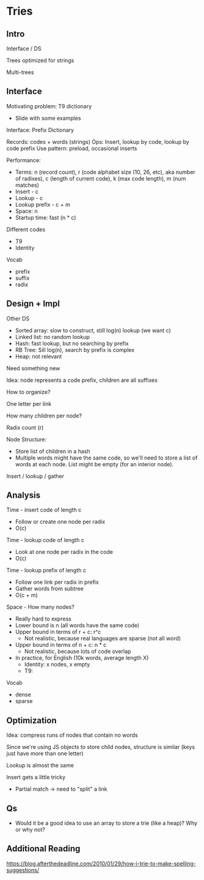 # Tries

## Intro

Interface / DS

Trees optimized for strings

Multi-trees

## Interface

Motivating problem: T9 dictionary
- Slide with some examples

Interface: Prefix Dictionary

Records: codes + words (strings)
Ops: Insert, lookup by code, lookup by code prefix
Use pattern: preload, occasional inserts

Performance:
- Terms: n (record count), r (code alphabet size (10, 26, etc), aka number of radixes), c (length of current code), k (max code length), m (num matches)
- Insert - c
- Lookup - c
- Lookup prefix - c + m
- Space: n
- Startup time: fast (n * c)

Different codes
- T9
- Identity

Vocab
- prefix
- suffix
- radix

## Design + Impl

Other DS
- Sorted array: slow to construct, still log(n) lookup (we want c)
- Linked list: no random lookup
- Hash: fast lookup, but no searching by prefix
- RB Tree: Sill log(n), search by prefix is complex
- Heap: not relevant

Need something new

Idea: node represents a code prefix, children are all suffixes

How to organize?

One letter per link

How many children per node?

Radix count (r)

Node Structure:
- Store list of children in a hash
- Multiple words might have the same code, so we'll need to store a list of words at each node. List might be empty (for an interior node).

Insert / lookup / gather

## Analysis

Time - insert code of length c
- Follow or create one node per radix
- O(c)

Time - lookup code of length c
- Look at one node per radix in the code
- O(c)

Time - lookup prefix of length c
- Follow one link per radix in prefix
- Gather words from subtree
- O(c + m)

Space - How many nodes?
- Really hard to express
- Lower bound is n (all words have the same code)
- Upper bound in terms of r + c: r^c
    - Not realistic, because real languages are sparse (not all word)
- Upper bound in terms of n + c: n * c
    - Not realistic, because lots of code overlap
- In practice, for English (10k words, average length X)
    - Identity: x nodes, x empty
    - T9: 

Vocab
- dense
- sparse

## Optimization

Idea: compress runs of nodes that contain no words

Since we're using JS objects to store child nodes, structure is similar (keys just have more than one letter)

Lookup is almost the same

Insert gets a little tricky
- Partial match -> need to "split" a link

## Qs

- Would it be a good idea to use an array to store a trie (like a heap)? Why or why not?

## Additional Reading

https://blog.afterthedeadline.com/2010/01/29/how-i-trie-to-make-spelling-suggestions/